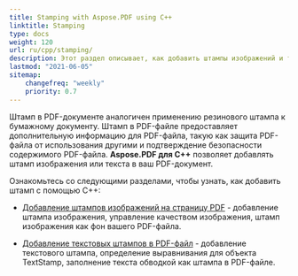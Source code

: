 ```yaml
---
title: Stamping with Aspose.PDF using C++
linktitle: Stamping
type: docs
weight: 120
url: ru/cpp/stamping/
description: Этот раздел описывает, как добавить штампы изображений и текстовые штампы на страницу PDF.
lastmod: "2021-06-05"
sitemap:
    changefreq: "weekly"
    priority: 0.7
---
```


Штамп в PDF-документе аналогичен применению резинового штампа к бумажному документу. Штамп в PDF-файле предоставляет дополнительную информацию для PDF-файла, такую как защита PDF-файла от использования другими и подтверждение безопасности содержимого PDF-файла. **Aspose.PDF для C++** позволяет добавлять штамп изображения или текста в ваш PDF-документ.

Ознакомьтесь со следующими разделами, чтобы узнать, как добавить штамп с помощью C++:

- [Добавление штампов изображений на страницу PDF](/pdf/cpp/image-stamps-in-pdf-page/) - добавление штампа изображения, управление качеством изображения, штамп изображения как фон вашего PDF-файла.

- [Добавление текстовых штампов в PDF-файл](/pdf/cpp/text-stamps-in-the-pdf-file/) - добавление текстового штампа, определение выравнивания для объекта TextStamp, заполнение текста обводкой как штампа в PDF-файле.